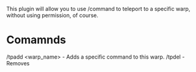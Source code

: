
This plugin will allow you to use /command to teleport to a specific warp, without using permission, of course.

# Comamnds

/tpadd <warp_name> <command> - Adds a specific command to this warp.
/tpdel <command> - Removes
